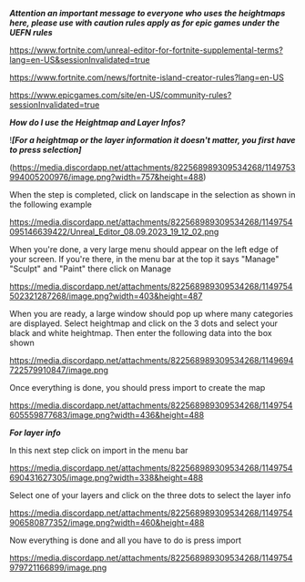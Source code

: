 ***Attention an important message to everyone who uses the heightmaps here, please use with caution rules apply as for epic games under the UEFN rules***

https://www.fortnite.com/unreal-editor-for-fortnite-supplemental-terms?lang=en-US&sessionInvalidated=true

https://www.fortnite.com/news/fortnite-island-creator-rules?lang=en-US

https://www.epicgames.com/site/en-US/community-rules?sessionInvalidated=true



***How do I use the Heightmap and Layer Infos?***

!***[For a heightmap or the layer information it doesn't matter, you first have to press selection]***

(https://media.discordapp.net/attachments/822568989309534268/1149753994005200976/image.png?width=757&height=488)


When the step is completed, click on landscape in the selection as shown in the following example

https://media.discordapp.net/attachments/822568989309534268/1149754095146639422/Unreal_Editor_08.09.2023_19_12_02.png


When you're done, a very large menu should appear on the left edge of your screen. If you're there, in the menu bar at the top it says "Manage" "Sculpt" and "Paint" there click on Manage

https://media.discordapp.net/attachments/822568989309534268/1149754502321287268/image.png?width=403&height=487


When you are ready, a large window should pop up where many categories are displayed. Select heightmap and click on the 3 dots and select your black and white heightmap. Then enter the following data into the box shown

https://media.discordapp.net/attachments/822568989309534268/1149694722579910847/image.png


Once everything is done, you should press import to create the map

https://media.discordapp.net/attachments/822568989309534268/1149754605559877683/image.png?width=436&height=488







***For layer info***

In this next step click on import in the menu bar

https://media.discordapp.net/attachments/822568989309534268/1149754690431627305/image.png?width=338&height=488


Select one of your layers and click on the three dots to select the layer info

https://media.discordapp.net/attachments/822568989309534268/1149754906580877352/image.png?width=460&height=488


Now everything is done and all you have to do is press import

https://media.discordapp.net/attachments/822568989309534268/1149754979721166899/image.png





